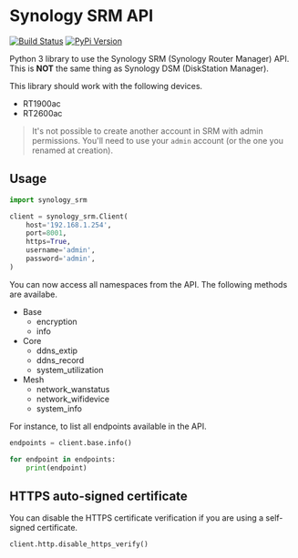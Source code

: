 # Synology SRM API

[![Build Status](https://travis-ci.org/aerialls/synology-srm.svg?branch=master)](https://travis-ci.org/aerialls/synology-srm)
[![PyPi Version](https://img.shields.io/pypi/v/synology-srm.svg)](https://pypi.org/project/synology-srm/)

Python 3 library to use the Synology SRM (Synology Router Manager) API. This is **NOT** the same thing as Synology DSM (DiskStation Manager).

This library should work with the following devices.

* RT1900ac
* RT2600ac

> It's not possible to create another account in SRM with admin permissions. You'll need to use your `admin` account (or the one you renamed at creation).

## Usage

```python
import synology_srm

client = synology_srm.Client(
    host='192.168.1.254',
    port=8001,
    https=True,
    username='admin',
    password='admin',
)
```

You can now access all namespaces from the API. The following methods are availabe.

* Base
  * encryption
  * info
* Core
  * ddns_extip
  * ddns_record
  * system_utilization
* Mesh
  * network_wanstatus
  * network_wifidevice
  * system_info

For instance, to list all endpoints available in the API.

```python
endpoints = client.base.info()

for endpoint in endpoints:
    print(endpoint)
```

## HTTPS auto-signed certificate

You can disable the HTTPS certificate verification if you are using a self-signed certificate.

```python
client.http.disable_https_verify()
```

